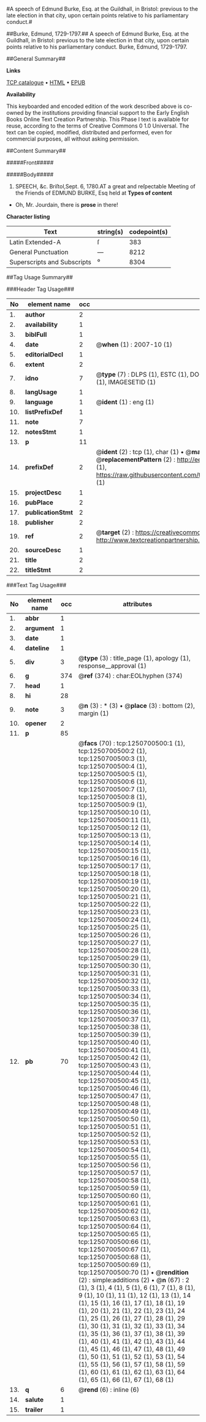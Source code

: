 #A speech of Edmund Burke, Esq. at the Guildhall, in Bristol: previous to the late election in that city, upon certain points relative to his parliamentary conduct.#

##Burke, Edmund, 1729-1797.##
A speech of Edmund Burke, Esq. at the Guildhall, in Bristol: previous to the late election in that city, upon certain points relative to his parliamentary conduct.
Burke, Edmund, 1729-1797.

##General Summary##

**Links**

[TCP catalogue](http://www.ota.ox.ac.uk/tcp/)  • 
[HTML](http://tei.it.ox.ac.uk/tcp/Texts-HTML/free/004/004902747.html)  • 
[EPUB](http://tei.it.ox.ac.uk/tcp/Texts-EPUB/free/004/004902747.epub)

**Availability**

This keyboarded and encoded edition of the
	       work described above is co-owned by the institutions
	       providing financial support to the Early English Books
	       Online Text Creation Partnership. This Phase I text is
	       available for reuse, according to the terms of Creative
	       Commons 0 1.0 Universal. The text can be copied,
	       modified, distributed and performed, even for
	       commercial purposes, all without asking permission.


##Content Summary##

#####Front#####

#####Body#####

1. SPEECH, &c.
Briſtol,Sept. 6, 1780.AT a great and reſpectable Meeting of the Friends of EDMUND BURKE, Esq held at
**Types of content**

  * Oh, Mr. Jourdain, there is **prose** in there!

**Character listing**


|Text|string(s)|codepoint(s)|
|---|---|---|
|Latin Extended-A|ſ|383|
|General Punctuation|—|8212|
|Superscripts             and Subscripts|⁰|8304|

##Tag Usage Summary##

###Header Tag Usage###

|No|element name|occ|attributes|
|---|---|---|---|
|1.|__author__|2||
|2.|__availability__|1||
|3.|__biblFull__|1||
|4.|__date__|2| @__when__ (1) : 2007-10 (1)|
|5.|__editorialDecl__|1||
|6.|__extent__|2||
|7.|__idno__|7| @__type__ (7) : DLPS (1), ESTC (1), DOCNO (1), TCP (1), GALEDOCNO (1), CONTENTSET (1), IMAGESETID (1)|
|8.|__langUsage__|1||
|9.|__language__|1| @__ident__ (1) : eng (1)|
|10.|__listPrefixDef__|1||
|11.|__note__|7||
|12.|__notesStmt__|1||
|13.|__p__|11||
|14.|__prefixDef__|2| @__ident__ (2) : tcp (1), char (1)  •  @__matchPattern__ (2) : ([0-9\-]+):([0-9IVX]+) (1), (.+) (1)  •  @__replacementPattern__ (2) : http://eebo.chadwyck.com/downloadtiff?vid=$1&page=$2 (1), https://raw.githubusercontent.com/textcreationpartnership/Texts/master/tcpchars.xml#$1 (1)|
|15.|__projectDesc__|1||
|16.|__pubPlace__|2||
|17.|__publicationStmt__|2||
|18.|__publisher__|2||
|19.|__ref__|2| @__target__ (2) : https://creativecommons.org/publicdomain/zero/1.0/ (1), http://www.textcreationpartnership.org/docs/. (1)|
|20.|__sourceDesc__|1||
|21.|__title__|2||
|22.|__titleStmt__|2||


###Text Tag Usage###

|No|element name|occ|attributes|
|---|---|---|---|
|1.|__abbr__|1||
|2.|__argument__|1||
|3.|__date__|1||
|4.|__dateline__|1||
|5.|__div__|3| @__type__ (3) : title_page (1), apology (1), response__approval (1)|
|6.|__g__|374| @__ref__ (374) : char:EOLhyphen (374)|
|7.|__head__|1||
|8.|__hi__|28||
|9.|__note__|3| @__n__ (3) : * (3)  •  @__place__ (3) : bottom (2), margin (1)|
|10.|__opener__|2||
|11.|__p__|85||
|12.|__pb__|70| @__facs__ (70) : tcp:1250700500:1 (1), tcp:1250700500:2 (1), tcp:1250700500:3 (1), tcp:1250700500:4 (1), tcp:1250700500:5 (1), tcp:1250700500:6 (1), tcp:1250700500:7 (1), tcp:1250700500:8 (1), tcp:1250700500:9 (1), tcp:1250700500:10 (1), tcp:1250700500:11 (1), tcp:1250700500:12 (1), tcp:1250700500:13 (1), tcp:1250700500:14 (1), tcp:1250700500:15 (1), tcp:1250700500:16 (1), tcp:1250700500:17 (1), tcp:1250700500:18 (1), tcp:1250700500:19 (1), tcp:1250700500:20 (1), tcp:1250700500:21 (1), tcp:1250700500:22 (1), tcp:1250700500:23 (1), tcp:1250700500:24 (1), tcp:1250700500:25 (1), tcp:1250700500:26 (1), tcp:1250700500:27 (1), tcp:1250700500:28 (1), tcp:1250700500:29 (1), tcp:1250700500:30 (1), tcp:1250700500:31 (1), tcp:1250700500:32 (1), tcp:1250700500:33 (1), tcp:1250700500:34 (1), tcp:1250700500:35 (1), tcp:1250700500:36 (1), tcp:1250700500:37 (1), tcp:1250700500:38 (1), tcp:1250700500:39 (1), tcp:1250700500:40 (1), tcp:1250700500:41 (1), tcp:1250700500:42 (1), tcp:1250700500:43 (1), tcp:1250700500:44 (1), tcp:1250700500:45 (1), tcp:1250700500:46 (1), tcp:1250700500:47 (1), tcp:1250700500:48 (1), tcp:1250700500:49 (1), tcp:1250700500:50 (1), tcp:1250700500:51 (1), tcp:1250700500:52 (1), tcp:1250700500:53 (1), tcp:1250700500:54 (1), tcp:1250700500:55 (1), tcp:1250700500:56 (1), tcp:1250700500:57 (1), tcp:1250700500:58 (1), tcp:1250700500:59 (1), tcp:1250700500:60 (1), tcp:1250700500:61 (1), tcp:1250700500:62 (1), tcp:1250700500:63 (1), tcp:1250700500:64 (1), tcp:1250700500:65 (1), tcp:1250700500:66 (1), tcp:1250700500:67 (1), tcp:1250700500:68 (1), tcp:1250700500:69 (1), tcp:1250700500:70 (1)  •  @__rendition__ (2) : simple:additions (2)  •  @__n__ (67) : 2 (1), 3 (1), 4 (1), 5 (1), 6 (1), 7 (1), 8 (1), 9 (1), 10 (1), 11 (1), 12 (1), 13 (1), 14 (1), 15 (1), 16 (1), 17 (1), 18 (1), 19 (1), 20 (1), 21 (1), 22 (1), 23 (1), 24 (1), 25 (1), 26 (1), 27 (1), 28 (1), 29 (1), 30 (1), 31 (1), 32 (1), 33 (1), 34 (1), 35 (1), 36 (1), 37 (1), 38 (1), 39 (1), 40 (1), 41 (1), 42 (1), 43 (1), 44 (1), 45 (1), 46 (1), 47 (1), 48 (1), 49 (1), 50 (1), 51 (1), 52 (1), 53 (1), 54 (1), 55 (1), 56 (1), 57 (1), 58 (1), 59 (1), 60 (1), 61 (1), 62 (1), 63 (1), 64 (1), 65 (1), 66 (1), 67 (1), 68 (1)|
|13.|__q__|6| @__rend__ (6) : inline (6)|
|14.|__salute__|1||
|15.|__trailer__|1||
